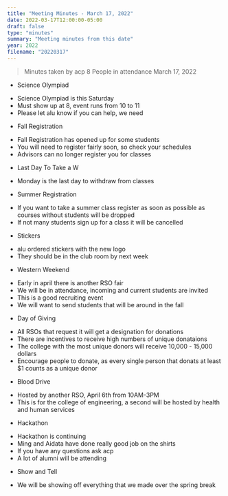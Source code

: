 ```yaml
---
title: "Meeting Minutes - March 17, 2022"
date: 2022-03-17T12:00:00-05:00
draft: false
type: "minutes"
summary: "Meeting minutes from this date"
year: 2022
filename: "20220317"
---
```


> Minutes taken by acp
> 8 People in attendance
> March 17, 2022

* Science Olympiad
 - Science Olympiad is this Saturday
 - Must show up at 8, event runs from 10 to 11
 - Please let alu know if you can help, we need

* Fall Registration
 - Fall Registration has opened up for some students
 - You will need to register fairly soon, so check your schedules
 - Advisors can no longer register you for classes

* Last Day To Take a W
 - Monday is the last day to withdraw from classes

* Summer Registration
 - If you want to take a summer class register as soon as possible as courses without students will be dropped
 - If not many students sign up for a class it will be cancelled

* Stickers
 - alu ordered stickers with the new logo
 - They should be in the club room by next week

* Western Weekend
 - Early in april there is another RSO fair
 - We will be in attendance, incoming and current students are invited
 - This is a good recruiting event
 - We will want to send students that will be around in the fall

* Day of Giving
 - All RSOs that request it will get a designation for donations
 - There are incentives to receive high numbers of unique donataions
 - The college with the most unique donors will receive 10,000 - 15,000 dollars
 - Encourage people to donate, as every single person that donats at least $1 counts as a unique donor
* Blood Drive
 - Hosted by another RSO, April 6th from 10AM-3PM
 - This is for the college of engineering, a second will be hosted by health and human services


* Hackathon
 - Hackathon is continuing
 - Ming and Aidata have done really good job on the shirts
 - If you have any questions ask acp
 - A lot of alumni will be attending

* Show and Tell
 - We will be showing off everything that we made over the spring break
